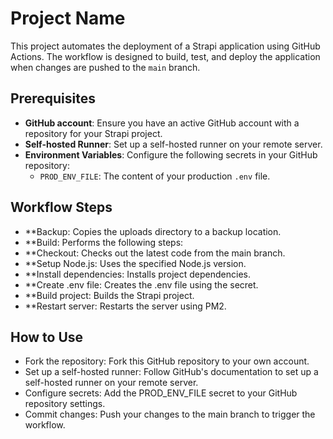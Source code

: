 # Project Name

This project automates the deployment of a Strapi application using GitHub Actions. The workflow is designed to build, test, and deploy the application when changes are pushed to the `main` branch.

## Prerequisites

- **GitHub account**: Ensure you have an active GitHub account with a repository for your Strapi project.
- **Self-hosted Runner**: Set up a self-hosted runner on your remote server.
- **Environment Variables**: Configure the following secrets in your GitHub repository:
  - `PROD_ENV_FILE`: The content of your production `.env` file.

## Workflow Steps
- **Backup: Copies the uploads directory to a backup location.
- **Build: Performs the following steps:
- **Checkout: Checks out the latest code from the main branch.
- **Setup Node.js: Uses the specified Node.js version.
- **Install dependencies: Installs project dependencies.
- **Create .env file: Creates the .env file using the secret.
- **Build project: Builds the Strapi project.
- **Restart server: Restarts the server using PM2.



## How to Use
- Fork the repository: Fork this GitHub repository to your own account.
- Set up a self-hosted runner: Follow GitHub's documentation to set up a self-hosted runner on your remote server.
- Configure secrets: Add the PROD_ENV_FILE secret to your GitHub repository settings.
- Commit changes: Push your changes to the main branch to trigger the workflow.
